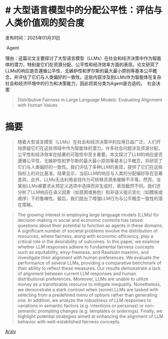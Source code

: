 # # 大型语言模型中的分配公平性：评估与人类价值观的契合度

发布时间：2025年01月31日

`Agent

理由：这篇论文主要探讨了大型语言模型（LLMs）在社会和经济决策中作为智能体的潜力，特别是它们在资源分配、公平性和经济效率方面的表现。论文研究了LLMs的响应是否遵循公平性、无嫉妒性和罗尔斯的最大最小原则等基本公平概念，并评估了它们与人类偏好的一致性。这些内容涉及到LLMs作为智能体在复杂社会和经济环境中的行为和决策能力，因此将其分类为Agent是合适的。` `社会决策`

> Distributive Fairness in Large Language Models: Evaluating Alignment with Human Values

# 摘要

> 随着大型语言模型（LLMs）在社会和经济决策中的应用日益广泛，人们开始质疑它们在这些领域中作为智能体的潜力。许多社会问题涉及资源分配，公平性和经济效率在结果的可取性中至关重要。本文探讨了LLM的响应是否遵循公平性、无嫉妒性和罗尔斯的最大最小原则等基本公平概念，并研究了它们与人类偏好的一致性。我们评估了多种LLM的表现，提供了它们在这些指标上的对比基准。结果显示，当前LLM的响应与人类的分配偏好存在显著差异。此外，LLMs无法利用金钱作为可转移资源来缓解不平等。然而，当某些LLMs被要求从预定义选项中选择而非生成时，表现截然不同。我们还分析了LLM响应在语义因素（如意图或角色）和非语义提示变化（如模板或顺序）下的鲁棒性。最后，我们提出了增强LLM行为与公平概念一致性的潜在策略。

> The growing interest in employing large language models (LLMs) for decision-making in social and economic contexts has raised questions about their potential to function as agents in these domains. A significant number of societal problems involve the distribution of resources, where fairness, along with economic efficiency, play a critical role in the desirability of outcomes. In this paper, we examine whether LLM responses adhere to fundamental fairness concepts such as equitability, envy-freeness, and Rawlsian maximin, and investigate their alignment with human preferences. We evaluate the performance of several LLMs, providing a comparative benchmark of their ability to reflect these measures. Our results demonstrate a lack of alignment between current LLM responses and human distributional preferences. Moreover, LLMs are unable to utilize money as a transferable resource to mitigate inequality. Nonetheless, we demonstrate a stark contrast when (some) LLMs are tasked with selecting from a predefined menu of options rather than generating one. In addition, we analyze the robustness of LLM responses to variations in semantic factors (e.g. intentions or personas) or non-semantic prompting changes (e.g. templates or orderings). Finally, we highlight potential strategies aimed at enhancing the alignment of LLM behavior with well-established fairness concepts.

[Arxiv](https://arxiv.org/abs/2502.00313)